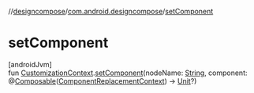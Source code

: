 //[designcompose](../../index.md)/[com.android.designcompose](index.md)/[setComponent](set-component.md)

# setComponent

[androidJvm]\
fun [CustomizationContext](-customization-context/index.md).[setComponent](set-component.md)(nodeName: [String](https://kotlinlang.org/api/latest/jvm/stdlib/kotlin/-string/index.html), component: @[Composable](https://developer.android.com/reference/kotlin/androidx/compose/runtime/Composable.html)([ComponentReplacementContext](-component-replacement-context/index.md)) -&gt; [Unit](https://kotlinlang.org/api/latest/jvm/stdlib/kotlin/-unit/index.html)?)
